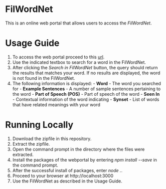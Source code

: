# FilWordNet

This is an online web portal that allows users to access the *FilWordNet*.

# Usage Guide
 1. To access the web portal proceed to this [url](https://filwordnet.herokuapp.com/).
 2. Use the indicated textbox to search for a word in the FilWordNet.
 3. After clicking the *Search in FilWordNet* button, the query should return the results that matches your word.  If no results are displayed, the word is not found in the FilWordNet.
 4. The following information is displayed:
    			- **Word** -  The word you searched for
    			- **Example Sentences** - A number of sample sentences pertaining to the word
    			- **Part of Speech (POS)** - Part of speech of the word
    			- **Seen In** -  Contextual information of the word indicating 
    			- **Synset** - List of words that have related meanings with your word




# Running Locally 
1. Download the zipfile in this repository.
2. Extract the zipfile.
3. Open the command prompt in the directory where the files were extracted.
4. Install the packages of the webportal by entering *npm install --save* in the command prompt.
5. After the successful install of packages, enter *node .*.
6. Proceed to your browser at http://localhost:3000
7. Use the FilWordNet as described in the Usage Guide.
